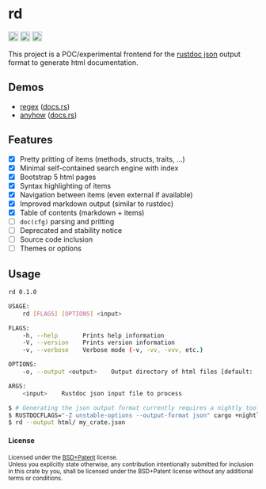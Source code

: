 rd
==

[<img alt="github" src="https://img.shields.io/badge/github-urgau/rd-8da0cb?style=for-the-badge&labelColor=555555&logo=github" height="20">](https://github.com/urgau/rd)
[<img alt="license" src="https://img.shields.io/badge/license-BSD%2BPatent-blue?style=for-the-badge" height="20">](https://github.com/urgau/rd/)
[<img alt="build status" src="https://img.shields.io/github/workflow/status/Urgau/rd/Continuous integration/main?style=for-the-badge" height="20">](https://github.com/urgau/rd/actions?query=branch%3Amain)

This project is a POC/experimental frontend for the [rustdoc json](https://rust-lang.github.io/rfcs/2963-rustdoc-json.html) output format to generate html documentation.

## Demos

 - [regex](http://urgau.rf.gd/rd/regex/index.html) ([docs.rs](https://docs.rs/regex/1.5.4/regex/))
 - [anyhow](http://urgau.rf.gd/rd/anyhow/index.html) ([docs.rs](https://docs.rs/anyhow/1.0.43/anyhow/))

## Features

- [X] Pretty pritting of items (methods, structs, traits, ...)
- [X] Minimal self-contained search engine with index
- [X] Bootstrap 5 html pages
- [X] Syntax highlighting of items
- [X] Navigation between items (even external if available)
- [X] Improved markdown output (similar to rustdoc)
- [X] Table of contents (markdown + items)
- [ ] `doc(cfg)` parsing and pritting
- [ ] Deprecated and stability notice
- [ ] Source code inclusion
- [ ] Themes or options

## Usage

```bash
rd 0.1.0

USAGE:
    rd [FLAGS] [OPTIONS] <input>

FLAGS:
    -h, --help       Prints help information
    -V, --version    Prints version information
    -v, --verbose    Verbose mode (-v, -vv, -vvv, etc.)

OPTIONS:
    -o, --output <output>    Output directory of html files [default: .]

ARGS:
    <input>    Rustdoc json input file to process
```

```bash
$ # Generating the json output format currently requires a nightly toolchain
$ RUSTDOCFLAGS="-Z unstable-options --output-format json" cargo +nightly doc
$ rd --output html/ my_crate.json
```

#### License

<sup>
Licensed under the <a href="LICENSE">BSD+Patent</a> license.
</sup>

<br>

<sub>
Unless you explicitly state otherwise, any contribution intentionally submitted
for inclusion in this crate by you, shall be licensed under the BSD+Patent license
without any additional terms or conditions.
</sub>
